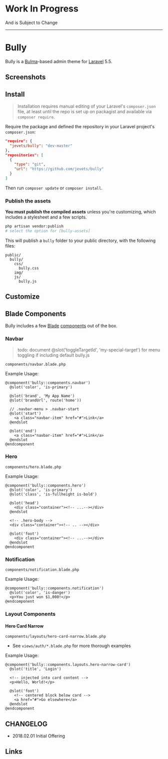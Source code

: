 # Work In Progress

And is Subject to Change

---

# Bully

Bully is a [Bulma](bulma)-based admin theme for [Laravel](laravel) 5.5.

## Screenshots

## Install

> Installation requires manual editing of your Laravel's `composer.json` file, at least until the repo is set up on packagist and available via `composer require`.

Require the package and defined the repository in your Laravel project's `composer.json`:

```json
"require": {
  "jevets/bully": "dev-master"
},
"repositories": [
  {
    "type": "git",
    "url": "https://github.com/jevets/bully"
  }
]
```

Then run `composer update` or `composer install`.

### Publish the assets

**You must publish the compiled assets** unless you're customizing, which includes a stylesheet and a few scripts.

```sh
php artisan vendor:publish
# select the option for [bully-assets]
```

This will publish a `bully` folder to your public directory, with the following files:

```
public/
  bully/
    css/
      bully.css
    img/
    js/
      bully.js
```

## Customize

## Blade Components

Bully includes a few [Blade](blade) [components](blade-components) out of the box.

### Navbar

> todo: document @slot('toggleTargetId', 'my-special-target') for menu toggling if including default bully.js

`components/navbar.blade.php`

Example Usage:

```blade
@component('bully::components.navbar')
  @slot('color', 'is-primary')

  @slot('brand', 'My App Name')
  @slot('brandUrl', route('home'))

  // .navbar-menu > .navbar-start
  @slot('start')
    <a class="navbar-item" href="#">Link</a>
  @endslot

  @slot('end')
    <a class="navbar-item" href="#">Link</a>
  @endslot
@endcomponent
```

### Hero

`components/hero.blade.php`

Example Usage:

```blade
@component('bully::components.hero')
  @slot('color', 'is-primary')
  @slot('class', 'is-fullheight is-bold')

  @slot('head')
    <div class="container"><!-- ...--></div>
  @endslot

  <!-- .hero-body -->
  <div class="container"><!-- .. --></div>

  @slot('foot')
    <div class="container"><!-- ...--></div>
  @endslot
@endcomponent
```

### Notification

`components/notification.blade.php`

Example Usage:

```blade
@component('bully::components.notification')
  @slot('color', 'is-danger')
  <p>You just won $1,000!</p>
@endcomponent
```

### Layout Components

#### Hero Card Narrow

`components/layouts/hero-card-narrow.blade.php`

- See `views/auth/*.blade.php` for more thorough examples

Example Usage:

```blade
@component('bully::components.layouts.hero-narrow-card')
  @slot('title', 'Login')

  <!-- injected into card content -->
  <p>Hello, World!</p>

  @slot('foot')
    <!-- centered block below card -->
    <a href="#">Go elsewhere</a>
  @endslot
@endcomponent
```

## CHANGELOG

- 2018.02.01 Initial Offering

## Links

[bulma]: https://bulma.io/
[laravel]: https://laravel.com/
[blade]: https://laravel.com/docs/master/blade
[blade-components]: https://laravel.com/docs/master/blade#components-and-slots
